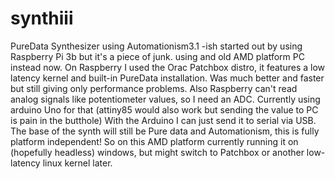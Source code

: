 # synthiii

PureData Synthesizer using Automationism3.1 -ish
started out by using Raspberry Pi 3b but it's a piece of junk.
using and old AMD platform PC instead now.
On Raspberry I used the Orac Patchbox distro, it features a low latency kernel and built-in PureData installation.
Was much better and faster but still giving only performance problems.
Also Raspberry can't read analog signals like potentiometer values, so I need an ADC.
Currently using arduino Uno for that (attiny85 would also work but sending the value to PC is pain in the butthole)
With the Arduino I can just send it to serial via USB.
The base of the synth will still be Pure data and Automationism, this is fully platform independent!
So on this AMD platform currently running it on (hopefully headless) windows, but might switch to Patchbox or another low-latency linux kernel later.


